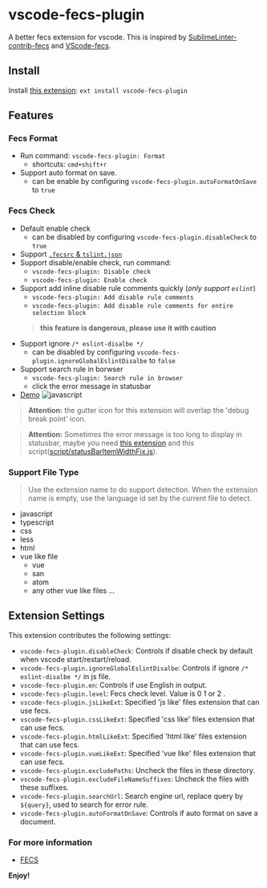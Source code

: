 # vscode-fecs-plugin

A better fecs extension for vscode. This is inspired by [SublimeLinter-contrib-fecs](https://github.com/robbenmu/SublimeLinter-contrib-fecs) and [VScode-fecs](https://github.com/MarxJiao/VScode-fecs).

## Install

Install [this extension](https://marketplace.visualstudio.com/items?itemName=l5oo00.vscode-fecs-plugin): `ext install vscode-fecs-plugin`

## Features


### Fecs Format

- Run command: `vscode-fecs-plugin: Format`
  - shortcuts: `cmd+shift+r`
- Support auto format on save.
  - can be enable by configuring `vscode-fecs-plugin.autoFormatOnSave` to `true`

### Fecs Check

- Default enable check
  - can be disabled by configuring `vscode-fecs-plugin.disableCheck` to `true`
- Support [`.fecsrc` & `tslint.json`](https://github.com/l5oo00/vscode-fecs-plugin/blob/master/fecsrc/README.md)
- Support disable/enable check, run command:
  - `vscode-fecs-plugin: Disable check`
  - `vscode-fecs-plugin: Enable check`
- Support add inline disable rule comments quickly (*only support `eslint`*)
  - `vscode-fecs-plugin: Add disable rule comments`
  - `vscode-fecs-plugin: Add disable rule comments for entire selection block`
  > **this feature is dangerous, please use it with caution**
- Support ignore `/* eslint-disalbe */`
  - can be disabled by configuring `vscode-fecs-plugin.ignoreGlobalEslintDisalbe` to `false`
- Support search rule in borwser
  - `vscode-fecs-plugin: Search rule in browser`
  - click the error message in statusbar
- [Demo](https://github.com/l5oo00/vscode-fecs-plugin/blob/master/demo.md)
  ![javascript](images/js.png)

> **Attention:** the gutter icon for this extension will overlap the 'debug break point' icon.

> **Attention:** Sometimes the error message is too long to display in statusbar, maybe you need [this extension](https://marketplace.visualstudio.com/items?itemName=be5invis.vscode-custom-css) and this script([script/statusBarItemWidthFix.js](https://github.com/l5oo00/vscode-fecs-plugin/blob/master/scripts/statusBarItemWidthFix.js)).

### Support File Type

> Use the extension name to do support detection. When the extension name is empty, use the language id set by the current file to detect.

- javascript
- typescript
- css
- less
- html
- vue like file
  - vue
  - san
  - atom
  - any other vue like files ...

## Extension Settings

This extension contributes the following settings:

- `vscode-fecs-plugin.disableCheck`: Controls if disable check by default when vscode start/restart/reload.
- `vscode-fecs-plugin.ignoreGlobalEslintDisalbe`: Controls if ignore `/* eslint-disalbe */` in js file.
- `vscode-fecs-plugin.en`: Controls if use English in output.
- `vscode-fecs-plugin.level`: Fecs check level. Value is 0 1 or 2 .
- `vscode-fecs-plugin.jsLikeExt`: Specified 'js like' files extension that can use fecs.
- `vscode-fecs-plugin.cssLikeExt`: Specified 'css like' files extension that can use fecs.
- `vscode-fecs-plugin.htmlLikeExt`: Specified 'html like' files extension that can use fecs.
- `vscode-fecs-plugin.vueLikeExt`: Specified 'vue like' files extension that can use fecs.
- `vscode-fecs-plugin.excludePaths`: Uncheck the files in these directory.
- `vscode-fecs-plugin.excludeFileNameSuffixes`: Uncheck the files with these suffixes.
- `vscode-fecs-plugin.searchUrl`: Search engine url, replace query by `${query}`, used to search for error rule.
- `vscode-fecs-plugin.autoFormatOnSave`: Controls if auto format on save a document.

### For more information

* [FECS](http://fecs.baidu.com/)

**Enjoy!**

